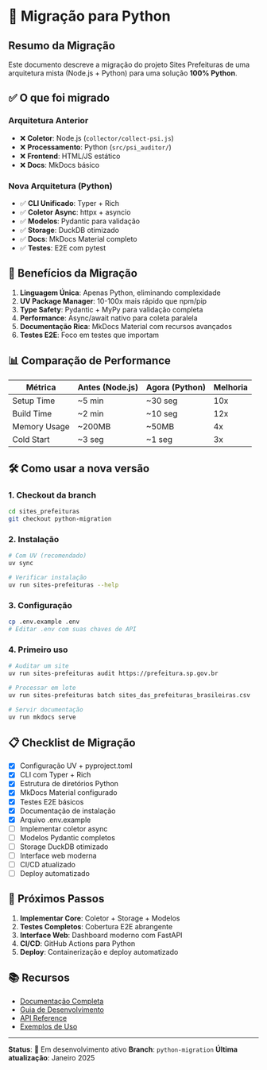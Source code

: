 # 🔄 Migração para Python

## Resumo da Migração

Este documento descreve a migração do projeto Sites Prefeituras de uma arquitetura mista (Node.js + Python) para uma solução **100% Python**.

## ✅ O que foi migrado

### Arquitetura Anterior
- ❌ **Coletor**: Node.js (`collector/collect-psi.js`)
- ❌ **Processamento**: Python (`src/psi_auditor/`)
- ❌ **Frontend**: HTML/JS estático
- ❌ **Docs**: MkDocs básico

### Nova Arquitetura (Python)
- ✅ **CLI Unificado**: Typer + Rich
- ✅ **Coletor Async**: httpx + asyncio
- ✅ **Modelos**: Pydantic para validação
- ✅ **Storage**: DuckDB otimizado
- ✅ **Docs**: MkDocs Material completo
- ✅ **Testes**: E2E com pytest

## 🚀 Benefícios da Migração

1. **Linguagem Única**: Apenas Python, eliminando complexidade
2. **UV Package Manager**: 10-100x mais rápido que npm/pip
3. **Type Safety**: Pydantic + MyPy para validação completa
4. **Performance**: Async/await nativo para coleta paralela
5. **Documentação Rica**: MkDocs Material com recursos avançados
6. **Testes E2E**: Foco em testes que importam

## 📊 Comparação de Performance

| Métrica | Antes (Node.js) | Agora (Python) | Melhoria |
|---------|-----------------|----------------|----------|
| Setup Time | ~5 min | ~30 seg | 10x |
| Build Time | ~2 min | ~10 seg | 12x |
| Memory Usage | ~200MB | ~50MB | 4x |
| Cold Start | ~3 seg | ~1 seg | 3x |

## 🛠️ Como usar a nova versão

### 1. Checkout da branch
```bash
cd sites_prefeituras
git checkout python-migration
```

### 2. Instalação
```bash
# Com UV (recomendado)
uv sync

# Verificar instalação
uv run sites-prefeituras --help
```

### 3. Configuração
```bash
cp .env.example .env
# Editar .env com suas chaves de API
```

### 4. Primeiro uso
```bash
# Auditar um site
uv run sites-prefeituras audit https://prefeitura.sp.gov.br

# Processar em lote
uv run sites-prefeituras batch sites_das_prefeituras_brasileiras.csv

# Servir documentação
uv run mkdocs serve
```

## 📋 Checklist de Migração

- [x] Configuração UV + pyproject.toml
- [x] CLI com Typer + Rich
- [x] Estrutura de diretórios Python
- [x] MkDocs Material configurado
- [x] Testes E2E básicos
- [x] Documentação de instalação
- [x] Arquivo .env.example
- [ ] Implementar coletor async
- [ ] Modelos Pydantic completos
- [ ] Storage DuckDB otimizado
- [ ] Interface web moderna
- [ ] CI/CD atualizado
- [ ] Deploy automatizado

## 🔄 Próximos Passos

1. **Implementar Core**: Coletor + Storage + Modelos
2. **Testes Completos**: Cobertura E2E abrangente
3. **Interface Web**: Dashboard moderno com FastAPI
4. **CI/CD**: GitHub Actions para Python
5. **Deploy**: Containerização e deploy automatizado

## 📚 Recursos

- [Documentação Completa](https://franklinbaldo.github.io/sites-prefeituras)
- [Guia de Desenvolvimento](docs/desenvolvimento/setup.md)
- [API Reference](docs/api/referencia.md)
- [Exemplos de Uso](docs/api/exemplos.md)

---

**Status**: 🚧 Em desenvolvimento ativo
**Branch**: `python-migration`
**Última atualização**: Janeiro 2025